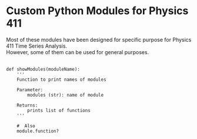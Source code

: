# Custom Python Modules for Physics 411

Most of these modules have been designed for specific purpose for Physics 411 Time Series Analysis.<br> However, some of them can be used for general purposes.<br><br>

```Py
def showModules(moduleName):
    '''
    Function to print names of modules

    Parameter:
        modules (str): name of module

    Returns:
        prints list of functions
    '''

    #  Also 
    module.function?
```
